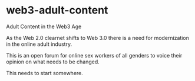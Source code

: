 # web3-adult-content
Adult Content in the Web3 Age

As the Web 2.0 clearnet shifts to Web 3.0 there is a need for modernization in the online adult industry.

This is an open forum for online sex workers of all genders to voice their opinion on what needs to be changed.

This needs to start somewhere.
